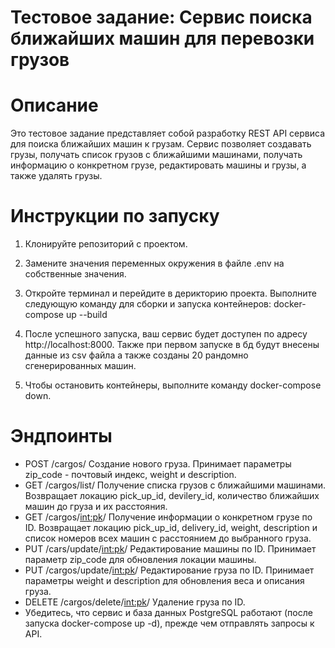 # Тестовое задание: Сервис поиска ближайших машин для перевозки грузов

# Описание

Это тестовое задание представляет собой разработку REST API сервиса для поиска ближайших машин к грузам. Сервис
позволяет создавать грузы, получать список грузов с ближайшими машинами, получать информацию о конкретном грузе,
редактировать машины и грузы, а также удалять грузы.

# Инструкции по запуску

1. Клонируйте репозиторий с проектом.

2. Замените значения переменных окружения в файле .env на собственные значения.

3. Откройте терминал и перейдите в дерикторию проекта. Выполните следующую команду для сборки и запуска контейнеров:
   docker-compose up --build
4. После успешного запуска, ваш сервис будет доступен по адресу http://localhost:8000. Также при первом запуске в бд будут внесены данные из csv файла а также созданы 20 рандомно сгенерированных машин.

5. Чтобы остановить контейнеры, выполните команду docker-compose down.

# Эндпоинты

- POST /cargos/ Создание нового груза. Принимает параметры zip_code - почтовый индекс, weight и description.
- GET /cargos/list/ Получение списка грузов с ближайшими машинами. Возвращает локацию pick_up_id, devilery_id,
  количество ближайших машин до груза и их расстояния.
- GET /cargos/<int:pk>/ Получение информации о конкретном грузе по ID. Возвращает локацию pick_up_id, delivery_id,
  weight, description и список номеров всех машин с расстоянием до выбранного груза.
- PUT /cars/update/<int:pk>/ Редактирование машины по ID. Принимает параметр zip_code для обновления локации машины.
- PUT /cargos/update/<int:pk>/ Редактирование груза по ID. Принимает параметры weight и description для обновления
  веса и описания груза.
- DELETE /cargos/delete/<int:pk>/ Удаление груза по ID.
- Убедитесь, что сервис и база данных PostgreSQL работают (после запуска docker-compose up -d), прежде чем отправлять
  запросы к API.

